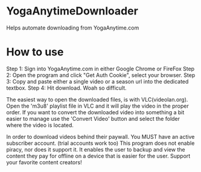 # YogaAnytimeDownloader
 Helps automate downloading from YogaAnytime.com

# How to use

Step 1: Sign into YogaAnytime.com in either Google Chrome or FireFox
Step 2: Open the program and click "Get Auth Cookie", select your browser.
Step 3: Copy and paste either a single video or a season url into the dedicated textbox.
Step 4: Hit download. Woah so difficult.

The easiest way to open the downloaded files, is with VLC(videolan.org). Open the 'm3u8' playlist file in VLC and it will play the video in the proper order.
If you want to convert the downloaded video into something a bit easier to manage use the 'Convert Video' button and select the folder where the video is located.

In order to download videos behind their paywall. You MUST have an active subscriber account. (trial accounts work too)
This program does not enable piracy, nor does it support it. It enables the user to backup and view the content they pay for offline on a device that is easier for the user.
Support your favorite content creators!
